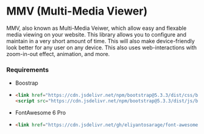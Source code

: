 # MMV (Multi-Media Viewer)
MMV, also known as Multi-Media Veiwer, which allow easy and flexable media viewing on your website. This library allows you to configure and maintain in a very short amount of time. This will also make device-friendly look better for any user on any device. This also uses web-interactions with zoom-in-out effect, animation, and more.

### Requirements
* Boostrap
* ```html
  <link href="https://cdn.jsdelivr.net/npm/bootstrap@5.3.3/dist/css/bootstrap.min.css" rel="stylesheet" integrity="sha384-QWTKZyjpPEjISv5WaRU9OFeRpok6YctnYmDr5pNlyT2bRjXh0JMhjY6hW+ALEwIH" crossorigin="anonymous">
  <script src="https://cdn.jsdelivr.net/npm/bootstrap@5.3.3/dist/js/bootstrap.bundle.min.js" integrity="sha384-YvpcrYf0tY3lHB60NNkmXc5s9fDVZLESaAA55NDzOxhy9GkcIdslK1eN7N6jIeHz" crossorigin="anonymous"></script>
  ```
* FontAwesome 6 Pro
* ```html
  <link href="https://cdn.jsdelivr.net/gh/eliyantosarage/font-awesome-pro@main/fontawesome-pro-6.5.1-web/css/all.min.css" rel="stylesheet">
  ```
